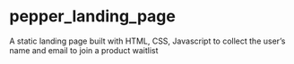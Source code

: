 # pepper_landing_page
A static landing page built with HTML, CSS, Javascript to collect the user’s name and email to join a product waitlist
